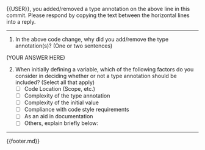 {{USER}}, you added/removed a type annotation on the above line in this commit.  Please respond by copying the text between the horizontal lines into a reply.

-----

1. In the above code change, why did you add/remove the type annotation(s)? (One or two sentences)

(YOUR ANSWER HERE)

2. When initially defining a variable, which of the following factors do you consider in deciding whether or not a type annotation should be included? (Select all that apply)
    - [ ] Code Location (Scope, etc.)
    - [ ] Complexity of the type annotation
    - [ ] Complexity of the initial value
    - [ ] Compliance with code style requirements
    - [ ] As an aid in documentation
    - [ ] Others, explain briefly below:

-----

{{footer.md}}
